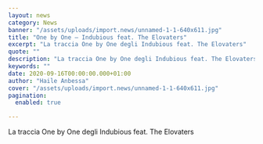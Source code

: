 ```yaml
---
layout: news
category: News
banner: "/assets/uploads/import.news/unnamed-1-1-640x611.jpg"
title: "One by One – Indubious feat. The Elovaters"
excerpt: "La traccia One by One degli Indubious feat. The Elovaters"
quote: ""
description: "La traccia One by One degli Indubious feat. The Elovaters"
keywords: ""
date: 2020-09-16T00:00:00.000+01:00
author: "Haile Anbessa"
cover: "/assets/uploads/import.news/unnamed-1-1-640x611.jpg"
pagination:
  enabled: true

---
```


La traccia One by One degli Indubious feat. The Elovaters